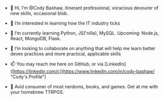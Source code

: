 - 👋 Hi, I’m @Cody Bashaw, itinerant professional, voracious devourer of new skills, occasional blob.
- 👀 I’m interested in learning how the IT industry ticks
- 🌱 I’m currently learning Python, JS('nilla), MySQL. Upcoming: Node.js, React, MongoDB, Flask.
- 💞️ I’m looking to collaborate on anything that will help me learn better devex practices and more practical, applicable skills
- 📫 You may reach me here on GitHub, or via [LinkedIn]([https://linkedin.com/c](https://www.linkedin.com/in/cody-bashaw/ "Cody's Profile")

- 🤑 Avid consumer of most nerdoms, books, and games. Get at me with your homebrew TTRPGS.

<!---
C-Bashaw/C-Bashaw is a ✨ special ✨ repository because its `README.md` (this file) appears on your GitHub profile.
You can click the Preview link to take a look at your changes.
--->
